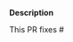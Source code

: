 **Description**

This PR fixes #

<!--
Thank you for contributing to Robyn!

Contributing Conventions:

1. Include descriptive PR titles.
2. Build and test your changes before submitting a PR.

Pre-Commit Instructions:

Please ensure that you have run the [pre-commit hooks](https://github.com/sansyrox/robyn#%EF%B8%8F-to-develop-locally) on your PR.

Creating a test deployment:

You need to change the version number by appending the last digit for a test-pypi deployment.

e.g. if the current version of Robyn is `v0.18.1` the test deployment should be `v0.18.100001` (five zeroes as there are five characters in Robyn) and then an incremental digit.

Change the version number in `pyproject.yaml` and `Cargo.toml` to trigger a test deploy.
-->
